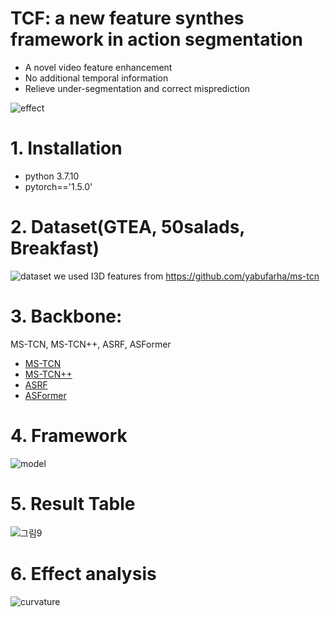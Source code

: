 # TCF: a new feature synthes framework in action segmentation
- A novel video feature enhancement
- No additional temporal information
- Relieve under-segmentation and correct misprediction

![effect](https://user-images.githubusercontent.com/74584105/160569533-1fd845f0-ff69-46fb-a73d-c47e961d82b7.png)

# 1. Installation
- python 3.7.10  
- pytorch=='1.5.0'

# 2. Dataset(GTEA, 50salads, Breakfast)
![dataset](https://user-images.githubusercontent.com/74584105/160568902-23d72990-319b-4d9d-bde0-db35842f7f0b.png)
we used I3D features from https://github.com/yabufarha/ms-tcn

# 3. Backbone:
MS-TCN, MS-TCN++, ASRF, ASFormer
- [MS-TCN](https://github.com/yabufarha/ms-tcn)
- [MS-TCN++](https://github.com/sj-li/MS-TCN2)
- [ASRF](https://github.com/yiskw713/asrf)
- [ASFormer](https://github.com/ChinaYi/ASFormer)

# 4. Framework
![model](https://user-images.githubusercontent.com/74584105/160568800-aeb4cfd4-9d9c-43b4-83c1-65cedc25d264.jpg)


# 5. Result Table
![그림9](https://user-images.githubusercontent.com/74584105/160568464-703a878c-1864-4d23-8083-161a2337b523.png)

# 6. Effect analysis
![curvature](https://user-images.githubusercontent.com/74584105/160565726-80c4d61b-b79a-42fa-ba46-a1e03b18b5a9.png)
